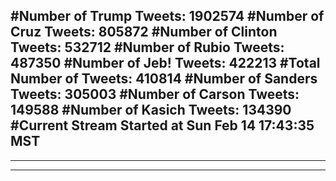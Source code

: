 #Number of Trump Tweets: 1902574
#Number of Cruz Tweets: 805872
#Number of Clinton Tweets: 532712
#Number of Rubio Tweets: 487350
#Number of Jeb! Tweets: 422213
#Total Number of Tweets: 410814 
#Number of Sanders Tweets: 305003
#Number of Carson Tweets: 149588
#Number of Kasich Tweets: 134390
#Current Stream Started at Sun Feb 14 17:43:35 MST
---
---
---
